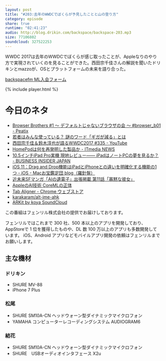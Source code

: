 ```yaml
---
layout: post
title: "#203:去年のWWDCでぼくらが予見したことと山の登り方"
category: episode
share: true
runtime: "02:41:23"
audio: http://blog.drikin.com/backspace/backspace-203.mp3
size: 77106802
soundcloud: 327522253
---
```


WWDC 2017は去年のWWDCでぼくらが感じ取ったことが、Appleなりのやり方で実現されていくのを見ることができた。西田宗千佳さんの解説を聞いたドリキンとmazzoが、OSとプラットフォームの未来を語り合った。

[backspacefm ML入会フォーム](http://backspace.us11.list-manage.com/subscribe?u=09c933bd3997c1d16dbed156a&id=84b6529b91)

{% include player.html %}

# 今日のネタ

* [Browser Brothers #1 〜 デフォルトじゃないブラウザの会 〜 #browser_b01 - Peatix](http://browserbrothers01.peatix.com/)
* [若者はみんな使っている？ 謎のワード「ギガが減る」とは](http://www.itmedia.co.jp/news/articles/1706/08/news043.html)
* [西田宗千佳＆鈴木淳也が語るWWDC2017 #335 - YouTube](https://www.youtube.com/watch?v=DhWxn4zFY5A)
* [HomePodは何を再発明した製品か - ITmedia NEWS](http://www.itmedia.co.jp/news/articles/1706/06/news059.html)
* [10.5インチiPad Pro実機 現地レビュー—— iPadはノートPCの夢を見るか？ - BUSINESS INSIDER JAPAN](https://www.businessinsider.jp/post-34246)
* [iOS 11：Drag and Drop機能はiPadとiPhoneとの違いを明確化する機能の1つ - iOS - Macお宝鑑定団 blog（羅針盤）](http://www.macotakara.jp/blog/category-54/entry-32703.html)
* [近未来SFマンガ「AIの遺電子」出張掲載 第11話「寡黙な彼女」](http://www.itmedia.co.jp/news/articles/1706/08/news004.html)
* [AppleのAI技術 CoreMLの正体](https://wirelesswire.jp/2017/06/60135/)
* [Tab Aligner - Chrome ウェブストア](https://chrome.google.com/webstore/detail/tab-aligner/cegjnbajkdmaijhcimmajappmimkohhe)
* [karakaram/alt-ime-ahk](https://github.com/karakaram/alt-ime-ahk)
* [ARKit by koya  SoundCloud](https://soundcloud.com/koya/arkit)

この番組はフェンリル株式会社の提供でお届けしております。

フェンリルではこれまで 300 社、500 本以上のアプリを開発しており、AppStoreで 1 位を獲得したものや、DL 数 100 万以上のアプリも多数開発しています。
iOS、Android アプリなどモバイルアプリ開発の依頼はフェンリルまでお願いします。

## 主な機材

### ドリキン

* SHURE MV-88
* iPhone 7 Plus

### 松尾

* SHURE  SM10A-CN ヘッドウォーン型ダイナミックマイクロフォン
* YAMAHA コンピューターレコーディングシステム AUDIOGRAM6

### 結花

* SHURE  SM10A-CN ヘッドウォーン型ダイナミックマイクロフォン
* SHURE　USBオーディオインタフェース X2u
